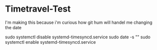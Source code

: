# Timetravel-Test
I'm making this because i'm curious how git hum will handel me changing the date

sudo systemctl disable systemd-timesyncd.service
sudo date -s "" 
sudo systemctl enable systemd-timesyncd.service 
